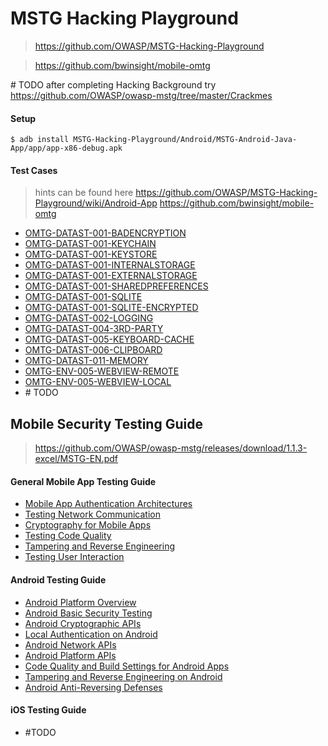 # MSTG Hacking Playground

> https://github.com/OWASP/MSTG-Hacking-Playground

> https://github.com/bwinsight/mobile-omtg

\# TODO after completing Hacking Background try https://github.com/OWASP/owasp-mstg/tree/master/Crackmes

#### Setup

`$ adb install MSTG-Hacking-Playground/Android/MSTG-Android-Java-App/app/app-x86-debug.apk`

#### Test Cases

> hints can be found here
> https://github.com/OWASP/MSTG-Hacking-Playground/wiki/Android-App
> https://github.com/bwinsight/mobile-omtg

- [OMTG-DATAST-001-BADENCRYPTION](./OMTG/README-OMTG-DATAST-001-BADENCRYPTION.md)
- [OMTG-DATAST-001-KEYCHAIN](./OMTG/README-OMTG-DATAST-001-KEYCHAIN.md)
- [OMTG-DATAST-001-KEYSTORE](./OMTG/README-OMTG-DATAST-001-KEYSTORE.md)
- [OMTG-DATAST-001-INTERNALSTORAGE](./OMTG/README-OMTG-DATAST-001-INTERNALSTORAGE.md)
- [OMTG-DATAST-001-EXTERNALSTORAGE](./OMTG/README-OMTG-DATAST-001-EXTERNALSTORAGE.md)
- [OMTG-DATAST-001-SHAREDPREFERENCES](./OMTG/README-OMTG-DATAST-001-SHAREDPREFERENCES.md)
- [OMTG-DATAST-001-SQLITE](./OMTG/README-OMTG-DATAST-001-SQLITE.md)
- [OMTG-DATAST-001-SQLITE-ENCRYPTED](./OMTG/README-OMTG-DATAST-001-SQLITE-ENCRYPTED.md)
- [OMTG-DATAST-002-LOGGING](./OMTG/README-OMTG-DATAST-002-LOGGING.md)
- [OMTG-DATAST-004-3RD-PARTY](./OMTG/README-OMTG-DATAST-004-3RD-PARTY.md)
- [OMTG-DATAST-005-KEYBOARD-CACHE](./OMTG/README-OMTG-DATAST-005-KEYBOARD-CACHE.md)
- [OMTG-DATAST-006-CLIPBOARD](./OMTG/README-OMTG-DATAST-006-CLIPBOARD.md)
- [OMTG-DATAST-011-MEMORY](./OMTG/README-OMTG-DATAST-011-MEMORY.md)
- [OMTG-ENV-005-WEBVIEW-REMOTE](./OMTG/README-OMTG-ENV-005-WEBVIEW-REMOTE.md)
- [OMTG-ENV-005-WEBVIEW-LOCAL](./OMTG/README-OMTG-ENV-005-WEBVIEW-LOCAL.md)
- \# TODO



## Mobile Security Testing Guide

> https://github.com/OWASP/owasp-mstg/releases/download/1.1.3-excel/MSTG-EN.pdf

#### General Mobile App Testing Guide

- [Mobile App Authentication Architectures](./MSTG/README-MSTG-MAAA.md)
- [Testing Network Communication](./MSTG/README-MSTG-TNC.md)
- [Cryptography for Mobile Apps](./MSTG/README-MSTG-CMA.md)
- [Testing Code Quality](./MSTG/README-MSTG-TCQ.md)
- [Tampering and Reverse Engineering](./MSTG/README-MSTG-TRE.md)
- [Testing User Interaction](./MSTG/README-MSTG-TUI.md)

#### Android Testing Guide

- [Android Platform Overview](./MSTG/README-MSTG-APO.md)
- [Android Basic Security Testing](./MSTG/README-MSTG-ABST.md)
- [Android Cryptographic APIs](./MSTG/README-MSTG-ACA.md)
- [Local Authentication on Android](./MSTG/README-MSTG-LAA.md)
- [Android Network APIs](./MSTG/README-MSTG-ANA.md)
- [Android Platform APIs](./MSTG/README-MSTG-APA.md)
- [Code Quality and Build Settings for Android Apps](./MSTG/README-MSTG-CQBSAA.md)
- [Tampering and Reverse Engineering on Android](./MSTG/README-MSTG-TRE.md)
- [Android Anti-Reversing Defenses](./MSTG/README-MSTG-AARD.md)

#### iOS Testing Guide

- \#TODO